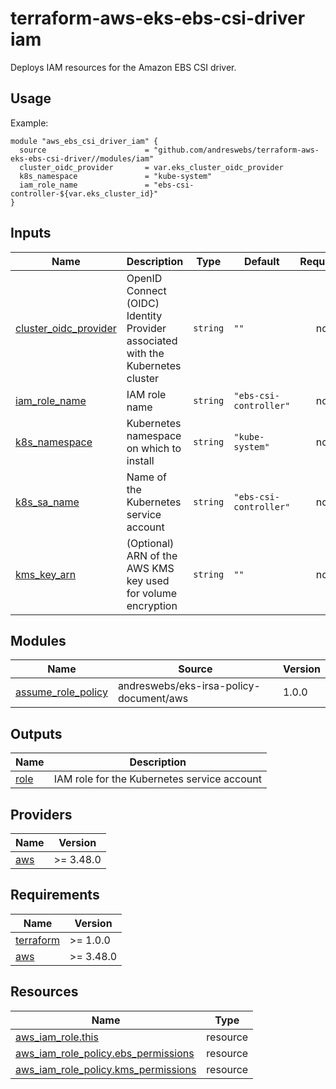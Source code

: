 # terraform-aws-eks-ebs-csi-driver iam

[//]: # (BEGIN_TF_DOCS)
Deploys IAM resources for the Amazon EBS CSI driver.

## Usage

Example:

```hcl
module "aws_ebs_csi_driver_iam" {
  source                      = "github.com/andreswebs/terraform-aws-eks-ebs-csi-driver//modules/iam"
  cluster_oidc_provider       = var.eks_cluster_oidc_provider
  k8s_namespace               = "kube-system"
  iam_role_name               = "ebs-csi-controller-${var.eks_cluster_id}"
}
```



## Inputs

| Name | Description | Type | Default | Required |
|------|-------------|------|---------|:--------:|
| <a name="input_cluster_oidc_provider"></a> [cluster\_oidc\_provider](#input\_cluster\_oidc\_provider) | OpenID Connect (OIDC) Identity Provider associated with the Kubernetes cluster | `string` | `""` | no |
| <a name="input_iam_role_name"></a> [iam\_role\_name](#input\_iam\_role\_name) | IAM role name | `string` | `"ebs-csi-controller"` | no |
| <a name="input_k8s_namespace"></a> [k8s\_namespace](#input\_k8s\_namespace) | Kubernetes namespace on which to install | `string` | `"kube-system"` | no |
| <a name="input_k8s_sa_name"></a> [k8s\_sa\_name](#input\_k8s\_sa\_name) | Name of the Kubernetes service account | `string` | `"ebs-csi-controller"` | no |
| <a name="input_kms_key_arn"></a> [kms\_key\_arn](#input\_kms\_key\_arn) | (Optional) ARN of the AWS KMS key used for volume encryption | `string` | `""` | no |

## Modules

| Name | Source | Version |
|------|--------|---------|
| <a name="module_assume_role_policy"></a> [assume\_role\_policy](#module\_assume\_role\_policy) | andreswebs/eks-irsa-policy-document/aws | 1.0.0 |

## Outputs

| Name | Description |
|------|-------------|
| <a name="output_role"></a> [role](#output\_role) | IAM role for the Kubernetes service account |

## Providers

| Name | Version |
|------|---------|
| <a name="provider_aws"></a> [aws](#provider\_aws) | >= 3.48.0 |

## Requirements

| Name | Version |
|------|---------|
| <a name="requirement_terraform"></a> [terraform](#requirement\_terraform) | >= 1.0.0 |
| <a name="requirement_aws"></a> [aws](#requirement\_aws) | >= 3.48.0 |

## Resources

| Name | Type |
|------|------|
| [aws_iam_role.this](https://registry.terraform.io/providers/hashicorp/aws/latest/docs/resources/iam_role) | resource |
| [aws_iam_role_policy.ebs_permissions](https://registry.terraform.io/providers/hashicorp/aws/latest/docs/resources/iam_role_policy) | resource |
| [aws_iam_role_policy.kms_permissions](https://registry.terraform.io/providers/hashicorp/aws/latest/docs/resources/iam_role_policy) | resource |

[//]: # (END_TF_DOCS)

